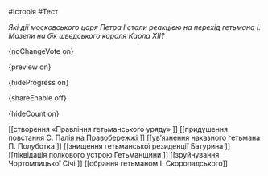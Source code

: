 #Історія #Тест

*Які дії московського царя Петра І стали реакцією на перехід гетьмана І. Мазепи на бік шведського короля Карла ХІІ?*

{noChangeVote on}

{preview on}

{hideProgress on}

{shareEnable off}

{hideCount on}

[[створення «Правління гетьманського уряду» ]]
[[придушення повстання С. Палія на Правобережжі ]]
[[ув’язнення наказного гетьмана П. Полуботка ]]
[[знищення гетьманської резиденції Батурина ]]
[[ліквідація полкового устрою Гетьманщини ]]
[[зруйнування Чортомлицької Січі ]]
[[обрання гетьманом І. Скоропадського]]
